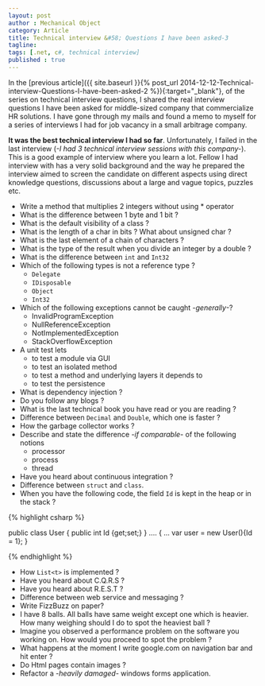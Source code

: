 ```yaml
---
layout: post
author : Mechanical Object
category: Article
title: Technical interview &#58; Questions I have been asked-3
tagline: 
tags: [.net, c#, technical interview]
published : true
---
```

In the [previous article]({{ site.baseurl }}{% post_url 2014-12-12-Technical-interview-Questions-I-have-been-asked-2 %}){:target="_blank"},
of the series on technical interview questions, I shared the real interview questions I have been asked for middle-sized company that 
commercialize HR solutions. I have gone through my mails and found a memo to myself for a series of interviews I had for job vacancy 
in a small arbitrage company. 

<!--more-->

**It was the best technical interview I had so far**. Unfortunately, I failed in the last interview (_-I had 3 technical interview sessions with this company-_). This is a good example of interview where you learn a lot. Fellow I had interview with has a very solid background and the way he prepared the interview aimed to screen the candidate on different aspects using direct knowledge questions, discussions about a large and vague topics, puzzles etc.

*   Write a method that multiplies 2 integers without using * operator
*   What is the difference between 1 byte and 1 bit ?
*   What is the default visibility of a class ?
*   What is the length of a char in bits ? What about unsigned char ?
*   What is the last element of a chain of characters ?
*   What is the type of the result when you divide an integer by a double ?
*   What is the difference between `int` and `Int32`
*   Which of the following types is not a reference type ?
    *   `Delegate`
    *   `IDisposable`
    *   `Object`
    *   `Int32`
*   Which of the following exceptions cannot be caught -_generally_-?
    *   InvalidProgramException
    *   NullReferenceException
    *   NotImplementedException
    *   StackOverflowException
*   A unit test lets
    *   to test a module via GUI
    *   to test an isolated method
    *   to test a method and underlying layers it depends to
    *   to test the persistence
*   What is dependency injection ?
*   Do you follow any blogs ?
*   What is the last technical book you have read or you are reading ?
*   Difference between `Decimal` and `Double`, which one is faster ?
*   How the garbage collector works ?
*   Describe and state the difference _-if comparable-_ of the following notions
    *   processor
    *   process
    *   thread
*   Have you heard about continuous integration ?
*   Difference between `struct` and `class`.
*   When you have the following code, the field `Id` is kept in the heap or in the stack ?

{% highlight csharp %}

public class User
{
   public int Id {get;set;}
}
....
{
   ...
   var user = new User(){Id = 1};
}

{% endhighlight %}


*   How `List<t>` is implemented ?
*   Have you heard about C.Q.R.S ?
*   Have you heard about R.E.S.T ?
*   Difference between web service and messaging ?
*   Write FizzBuzz on paper?
*   I have 8 balls. All balls have same weight except one which is heavier. How many weighing should I do to spot the heaviest ball ?
*   Imagine you observed a performance problem on the software you working on. How would you proceed to spot the problem ?
*   What happens at the moment I write google.com on navigation bar and hit enter ?
*   Do Html pages contain images ?
*   Refactor a _-heavily damaged-_ windows forms application.